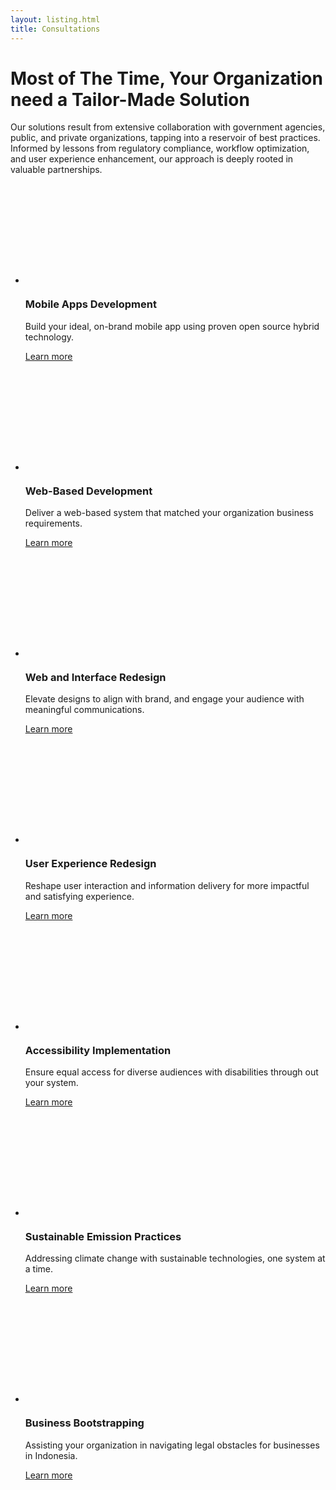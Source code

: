 ```yaml
---
layout: listing.html
title: Consultations
---
```


<div class="text">

# Most of The Time, Your Organization need a Tailor-Made Solution

Our solutions result from extensive collaboration with government agencies, public, and private organizations, tapping into a reservoir of best practices. Informed by lessons from regulatory compliance, workflow optimization, and user experience enhancement, our approach is deeply rooted in valuable partnerships.

</div>

<div class="dots"></div>

- <svg width="160" height="160" viewBox="0 0 128 128" aria-label="Mobile Apps Development Logo"><use href="/img/icons/shadow.svg#mobile"></use></svg>

  ### Mobile Apps Development

  Build your ideal, on-brand mobile app using proven open source hybrid technology.

  <a href="/mobile-apps-development" class="button pill blue">Learn more <i class="arrow"></i></a>

- <svg width="160" height="160" viewBox="0 0 128 128" aria-label="Web-Based Development Logo"><use href="/img/icons/shadow.svg#custom-development"></use></svg>

  ### Web-Based Development

  Deliver a web-based system that matched your organization business requirements.

  <a href="/web-based-development" class="button pill blue">Learn more <i class="arrow"></i></a>

- <svg width="160" height="160" viewBox="0 0 128 128" aria-label="Web and Interface Redesign Logo"><use href="/img/icons/shadow.svg#website"></use></svg>

  ### Web and Interface Redesign

  Elevate designs to align with brand, and engage your audience with meaningful communications.

  <a href="/web-and-interface-design" class="button pill blue">Learn more <i class="arrow"></i></a>

- <svg width="160" height="160" viewBox="0 0 128 128" aria-label="Web and Interface Redesign Logo"><use href="/img/icons/shadow.svg#redesign"></use></svg>

  ### User Experience Redesign

  Reshape user interaction and information delivery for more impactful and satisfying experience.

  <a href="/user-experience-redesign" class="button pill blue">Learn more <i class="arrow"></i></a>

- <svg width="160" height="160" viewBox="0 0 128 128" aria-label="Accessibility Implementation Logo"><use href="/img/icons/shadow.svg#accessibility"></use></svg>

  ### Accessibility Implementation

  Ensure equal access for diverse audiences with disabilities through out your system.

  <a href="/accesibility-implementation" class="button pill blue">Learn more <i class="arrow"></i></a>

- <svg width="160" height="160" viewBox="0 0 128 128" aria-label="Sustainable Emission Practices Logo"><use href="/img/icons/shadow.svg#emission-reduction"></use></svg>

  ### Sustainable Emission Practices

  Addressing climate change with sustainable technologies, one system at a time.

  <a href="/sustainable-emission-practices" class="button pill blue">Learn more <i class="arrow"></i></a>

- <svg width="160" height="160" viewBox="0 0 128 128" aria-label="Business Bootstrapping Logo"><use href="/img/icons/shadow.svg#bootstrap"></use></svg>

  ### Business Bootstrapping

  Assisting your organization in navigating legal obstacles for businesses in Indonesia.

  <a href="/business-bootstrapping" class="button pill blue">Learn more <i class="arrow"></i></a>